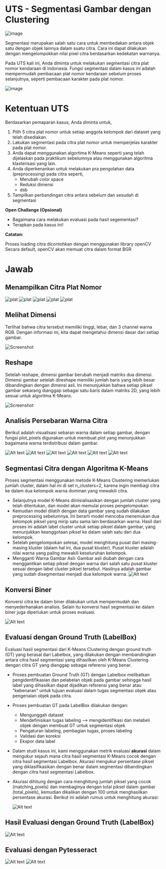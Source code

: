# UTS - Segmentasi Gambar dengan Clustering

![image](image/image.png)

Segmentasi merupakan salah satu cara untuk membedakan antara objek satu dengan objek lainnya dalam suatu citra. Cara ini dapat dilakukan dengan mengelompokkan nilai pixel citra berdasarkan kedekatan warnanya.

Pada UTS kali ini, Anda diminta untuk melakukan segmentasi citra plat nomor kendaraan di Indonesia. Fungsi segmentasi dalam kasus ini adalah mempermudah pembacaan plat nomor kendaraan sebelum proses selanjutnya, seperti pembacaan karakter pada plat nomor.

![image](image/plat-soal.png)

# Ketentuan UTS

Berdasarkan pemaparan kasus, Anda diminta untuk,

1. Pilih 5 citra plat nomor untuk setiap anggota kelompok dari dataset yang telah disediakan. 
2. Lakukan segmentasi pada citra plat nomor untuk memperjelas karakter pada plat nomor.
3. Anda dapat menggunakan algortima K-Means seperti yang telah dijelaskan pada praktikum sebelumnya atau menggunakan algoritma klasterisasi yang lain.
4. Anda diperkenankan untuk melakukan pra pengolahan data (preprocessing) pada citra seperti,
    * Merubah color space
    * Reduksi dimensi
    * dsb
5. Tampilkan perbandingan citra antara sebelum dan sesudah di segmentasi

**Open Challange (Opsional)**

- Bagaimana cara melakukan evaluasi pada hasil segementasi?
- Terapkan pada kasus ini!

**Catatan:**

Proses loading citra dicontohkan dengan menggunakan library openCV
Secara default, openCV akan memuat citra dalam format BGR

# Jawab

## Menampilkan Citra Plat Nomor

![plat](image/1.png)
![plat](image/2.jpg)
![plat](image/3.jpg)
![plat](image/4.jpg)
![plat](image/5.jpg)

## Melihat Dimensi
Terlihat bahwa citra tersebut memiliki tinggi, lebar, dan 3 channel warna RGB. Dengan informasi ini, kita dapat mengetahui dimensi dasar dari setiap gambar. 

![Screenshot](image/ss-1.png)

## Reshape
Setelah reshape, dimensi gambar berubah menjadi matriks dua dimensi. Dimensi gambar setelah direshape memiliki jumlah baris yang lebih besar dibandingkan dengan dimensi asli. Ini menunjukkan bahwa setiap piksel gambar sekarang dianggap sebagai satu baris dalam matriks 2D, yang lebih sesuai untuk algoritma K-Means.

![Screenshot](image/ss-2.png)

## Analisis Persebaran Warna Citra
Berikut adalah visualisasi sebaran warna dalam setiap gambar, dengan fungsi plot_pixels digunakan untuk membuat plot yang menunjukkan bagaimana warna terdistribusi dalam gambar.

![Alt text](image/ss-3.png)
![Alt text](image/sp-1.png)
![Alt text](image/sp-2.png)
![Alt text](image/sp-3.png)
![Alt text](image/sp-4.png)
![Alt text](image/sp-5.png)

## Segmentasi Citra dengan Algoritma K-Means
Proses segmentasi menggunakan metode K-Means Clustering memerlukan jumlah cluster, dalam hal ini di set n_clusters=2, karena ingin membagi citra ke dalam dua kelompok warna dominan yang mewakili citra. 
- Selanjutnya model K-Means diinisialisasikan dengan jumlah cluster yang telah ditentukan, dan model akan memulai proses pengelompokan. 
- Kemudian model dilatih dengan data gambar yang sudah dilakukan preprocessing sebelumnya. Ini berarti model mencoba menemukan dua kelompok piksel yang mirip satu sama lain berdasarkan warna. Hasil dari proses ini adalah label cluster untuk setiap piksel dalam gambar, yang menunjukkan keanggotaan piksel ke dalam salah satu dari dua kelompok.
- Setelah pengelompokan selesai, model menghitung pusat dari masing-masing kluster (dalam hal ini, dua pusat kluster). Pusat kluster adalah nilai warna yang paling mewakili keseluruhan kelompok.
- Mengganti Warna Gambar Asli: Gambar asli diubah dengan cara menggantikan setiap piksel dengan warna dari salah satu pusat kluster sesuai dengan label cluster piksel tersebut. Hasilnya adalah gambar yang sudah disegmentasi menjadi dua kelompok warna.
![Alt text](image/kmeans.png)

## Konversi Biner
Konversi citra ke dalam biner dilakukan untuk mempermudah dan menyederhanakan analisis. Selain itu konversi hasil segmentasi ke dalam biner juga diperlukan untuk proses evaluasi.

![Alt text](image/kmeans-binary.png)

## Evaluasi dengan Ground Truth (LabelBox)
Evaluasi hasil segmentasi dari K-Means Clustering dengan ground truth (GT) yang berasal dari Labelbox, yang dilakukan dengan membandingkan antara citra hasil segmentasi yang dihasilkan oleh K-Means Clustering dengan citra GT yang dianggap sebagai referensi yang benar. 
- Proses pembuatan Ground Truth (GT) dengan Labelbox melibatkan pengidentifikasian dan pelabelan objek pada gambar sehingga hasil label yang dihasilkan dapat dijadikan referensi yang benar atau "kebenaran" untuk tujuan evaluasi dalam tugas segmentasi objek atau pengenalan objek pada citra.
- Proses pembuatan GT pada LabelBox dilakukan dengan:
    - Mengunggah dataset
    - Mendefinisikan tugas labeling --> mengidentifikasi dan melabeli objek dengan membuat GT untuk segmentasi objek
    - Pengaturan labeling, pembagian tugas, proses labeling
    - Validasi dan koreksi
    - Ekspor data label
- Dalam studi kasus ini, kami menggunakan metrik evaluasi **akurasi** dalam mengukur sejauh mana citra hasil segmentasi K-Means cocok dengan citra hasil segmentasi Labelbox. Akurasi mengukur persentase piksel yang diklasifikasikan dengan benar dalam segmentasi dibandingkan dengan citra hasil segmentasi Labelbox. 
- Akurasi dihitung dengan cara menghitung jumlah piksel yang cocok (matching_pixels) dan membaginya dengan total piksel dalam gambar (total_pixels), kemudian dikalikan dengan 100 untuk menghasilkan persentase akurasi. Berikut ini adalah rumus untuk menghitung akurasi:

    ![Alt text](image/rumus-akurasi.png)

## Hasil Evaluasi dengan Ground Truth (LabelBox)
![Alt text](image/hasil-eval.png)

## Evaluasi dengan Pytesseract
![Alt text](image/pytesseract-1.png)
![Alt text](image/pytesseract-2.png)